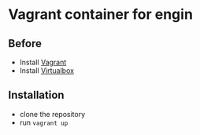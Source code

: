 # Vagrant container for engin

## Before

- Install [Vagrant](https://www.vagrantup.com/downloads.html)
- Install [Virtualbox](https://www.virtualbox.org/wiki/Downloads)


## Installation

- clone the repository
- run `vagrant up`
